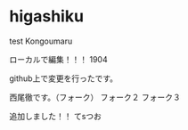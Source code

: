 # higashiku
test Kongoumaru


ローカルで編集！！！ 1904

github上で変更を行ったです。

西尾徹です。（フォーク）
フォーク２
フォーク３


追加しました！！
てsつお
